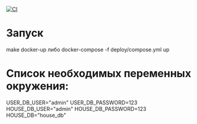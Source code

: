 [![CI](https://github.com/BurtsE/avito-test/actions/workflows/ci.yml/badge.svg)](https://github.com/BurtsE/avito-test/actions/workflows/ci.yml)

# Запуск

make docker-up либо docker-compose -f deploy/compose.yml up

# Список необходимых переменных окружения:

USER_DB_USER="admin"
USER_DB_PASSWORD=123
HOUSE_DB_USER="admin"
HOUSE_DB_PASSWORD=123
HOUSE_DB="house_db"
